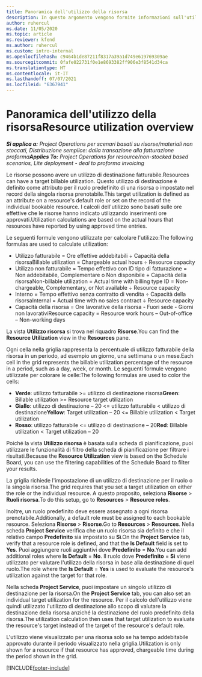 ```yaml
---
title: Panoramica dell'utilizzo della risorsa
description: In questo argomento vengono fornite informazioni sull'utilizzo delle risorse in Project Operations.
author: ruhercul
ms.date: 11/05/2020
ms.topic: article
ms.reviewer: kfend
ms.author: ruhercul
ms.custom: intro-internal
ms.openlocfilehash: c9464b1de87211f8317a39a1d749e619769309ae
ms.sourcegitcommit: 0fafe022731f0e1e8693382ff906e3f8541d34ca
ms.translationtype: HT
ms.contentlocale: it-IT
ms.lasthandoff: 07/07/2021
ms.locfileid: "6367941"
---
```

# <a name="resource-utilization-overview"></a><span data-ttu-id="fb395-103">Panoramica dell'utilizzo della risorsa</span><span class="sxs-lookup"><span data-stu-id="fb395-103">Resource utilization overview</span></span>

<span data-ttu-id="fb395-104">_**Si applica a:** Project Operations per scenari basati su risorse/materiali non stoccati, Distribuzione semplice: dalla transazione alla fatturazione proforma_</span><span class="sxs-lookup"><span data-stu-id="fb395-104">_**Applies To:** Project Operations for resource/non-stocked based scenarios, Lite deployment - deal to proforma invoicing_</span></span>

<span data-ttu-id="fb395-105">Le risorse possono avere un utilizzo di destinazione fatturabile.</span><span class="sxs-lookup"><span data-stu-id="fb395-105">Resources can have a target billable utilization.</span></span> <span data-ttu-id="fb395-106">Questo utilizzo di destinazione è definito come attributo per il ruolo predefinito di una risorsa o impostato nel record della singola risorsa prenotabile.</span><span class="sxs-lookup"><span data-stu-id="fb395-106">This target utilization is defined as an attribute on a resource's default role or set on the record of the individual bookable resource.</span></span> <span data-ttu-id="fb395-107">I calcoli dell'utilizzo sono basati sulle ore effettive che le risorse hanno indicato utilizzando inserimenti ore approvati.</span><span class="sxs-lookup"><span data-stu-id="fb395-107">Utilization calculations are based on the actual hours that resources have reported by using approved time entries.</span></span>

<span data-ttu-id="fb395-108">Le seguenti formule vengono utilizzate per calcolare l'utilizzo:</span><span class="sxs-lookup"><span data-stu-id="fb395-108">The following formulas are used to calculate utilization:</span></span>

  - <span data-ttu-id="fb395-109">Utilizzo fatturabile = Ore effettive addebitabili ÷ Capacità della risorsa</span><span class="sxs-lookup"><span data-stu-id="fb395-109">Billable utilization = Chargeable actual hours ÷ Resource capacity</span></span>
  - <span data-ttu-id="fb395-110">Utilizzo non fatturabile = Tempo effettivo con ID tipo di fatturazione = Non addebitabile, Complementare o Non disponibile ÷ Capacità della risorsa</span><span class="sxs-lookup"><span data-stu-id="fb395-110">Non-billable utilization = Actual time with billing type ID = Non-chargeable, Complementary, or Not available ÷ Resource capacity</span></span>
  - <span data-ttu-id="fb395-111">Interno = Tempo effettivo senza contratto di vendita ÷ Capacità della risorsa</span><span class="sxs-lookup"><span data-stu-id="fb395-111">Internal = Actual time with no sales contract ÷ Resource capacity</span></span>
  - <span data-ttu-id="fb395-112">Capacità della risorsa = Ore lavorative della risorsa - Fuori sede - Giorni non lavorativi</span><span class="sxs-lookup"><span data-stu-id="fb395-112">Resource capacity = Resource work hours – Out-of-office – Non-working days</span></span>

<span data-ttu-id="fb395-113">La vista **Utilizzo risorsa** si trova nel riquadro **Risorse**.</span><span class="sxs-lookup"><span data-stu-id="fb395-113">You can find the **Resource Utilization** view in the **Resources** pane.</span></span>

<span data-ttu-id="fb395-114">Ogni cella nella griglia rappresenta la percentuale di utilizzo fatturabile della risorsa in un periodo, ad esempio un giorno, una settimana o un mese.</span><span class="sxs-lookup"><span data-stu-id="fb395-114">Each cell in the grid represents the billable utilization percentage of the resource in a period, such as a day, week, or month.</span></span> <span data-ttu-id="fb395-115">Le seguenti formule vengono utilizzate per colorare le celle:</span><span class="sxs-lookup"><span data-stu-id="fb395-115">The following formulas are used to color the cells:</span></span>

  - <span data-ttu-id="fb395-116">**Verde**: utilizzo fatturabile >= utilizzo di destinazione risorsa</span><span class="sxs-lookup"><span data-stu-id="fb395-116">**Green**: Billable utilization >= Resource target utilization</span></span>
  - <span data-ttu-id="fb395-117">**Giallo**: utilizzo di destinazione – 20 <= utilizzo fatturabile < utilizzo di destinazione</span><span class="sxs-lookup"><span data-stu-id="fb395-117">**Yellow**: Target utilization – 20 <= Billable utilization < Target utilization</span></span>
  - <span data-ttu-id="fb395-118">**Rosso**: utilizzo fatturabile <= utilizzo di destinazione – 20</span><span class="sxs-lookup"><span data-stu-id="fb395-118">**Red**: Billable utilization < Target utilization – 20</span></span>

<span data-ttu-id="fb395-119">Poiché la vista **Utilizzo risorsa** è basata sulla scheda di pianificazione, puoi utilizzare le funzionalità di filtro della scheda di pianificazione per filtrare i risultati.</span><span class="sxs-lookup"><span data-stu-id="fb395-119">Because the **Resource Utilization** view is based on the Schedule Board, you can use the filtering capabilities of the Schedule Board to filter your results.</span></span>

<span data-ttu-id="fb395-120">La griglia richiede l'impostazione di un utilizzo di destinazione per il ruolo o la singola risorsa.</span><span class="sxs-lookup"><span data-stu-id="fb395-120">The grid requires that you set a target utilization on either the role or the individual resource.</span></span> <span data-ttu-id="fb395-121">A questo proposito, seleziona **Risorse** > **Ruoli risorsa**.</span><span class="sxs-lookup"><span data-stu-id="fb395-121">To do this setup, go to **Resources** > **Resource roles**.</span></span>

<span data-ttu-id="fb395-122">Inoltre, un ruolo predefinito deve essere assegnato a ogni risorsa prenotabile.</span><span class="sxs-lookup"><span data-stu-id="fb395-122">Additionally, a default role must be assigned to each bookable resource.</span></span> <span data-ttu-id="fb395-123">Seleziona **Risorse** > **Risorse**.</span><span class="sxs-lookup"><span data-stu-id="fb395-123">Go to **Resources** > **Resources**.</span></span> <span data-ttu-id="fb395-124">Nella scheda **Project Service** verifica che un ruolo risorsa sia definito e che il relativo campo **Predefinito** sia impostato su **Sì**.</span><span class="sxs-lookup"><span data-stu-id="fb395-124">On the **Project Service** tab, verify that a resource role is defined, and that the **Is Default** field is set to **Yes**.</span></span> <span data-ttu-id="fb395-125">Puoi aggiungere ruoli aggiuntivi dove **Predefinito** = **No**.</span><span class="sxs-lookup"><span data-stu-id="fb395-125">You can add additional roles where **Is Default** = **No**.</span></span> <span data-ttu-id="fb395-126">Il ruolo dove **Predefinito** = **Sì** viene utilizzato per valutare l'utilizzo della risorsa in base alla destinazione di quel ruolo.</span><span class="sxs-lookup"><span data-stu-id="fb395-126">The role where the **Is Default** = **Yes** is used to evaluate the resource's utilization against the target for that role.</span></span>

<span data-ttu-id="fb395-127">Nella scheda **Project Service**, puoi impostare un singolo utilizzo di destinazione per la risorsa.</span><span class="sxs-lookup"><span data-stu-id="fb395-127">On the **Project Service** tab, you can also set an individual target utilization for the resource.</span></span> <span data-ttu-id="fb395-128">Per il calcolo dell'utilizzo viene quindi utilizzato l'utilizzo di destinazione allo scopo di valutare la destinazione della risorsa anziché la destinazione del ruolo predefinito della risorsa.</span><span class="sxs-lookup"><span data-stu-id="fb395-128">The utilization calculation then uses that target utilization to evaluate the resource's target instead of the target of the resource's default role.</span></span>

<span data-ttu-id="fb395-129">L'utilizzo viene visualizzato per una risorsa solo se ha tempo addebitabile approvato durante il periodo visualizzato nella griglia.</span><span class="sxs-lookup"><span data-stu-id="fb395-129">Utilization is only shown for a resource if that resource has approved, chargeable time during the period shown in the grid.</span></span>


[!INCLUDE[footer-include](../includes/footer-banner.md)]